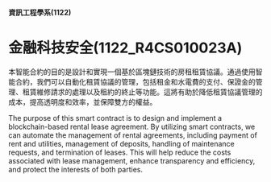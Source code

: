 #### 資訊工程學系(1122)
# 金融科技安全(1122_R4CS010023A)

本智能合約的目的是設計和實現一個基於區塊鏈技術的房租租賃協議。通過使用智能合約，我們可以自動化租賃協議的管理，包括租金和水電費的支付、保證金的管理、租賃維修請求的處理以及租約的終止等功能。這將有助於降低租賃協議管理的成本，提高透明度和效率，並保障雙方的權益。  

The purpose of this smart contract is to design and implement a blockchain-based rental lease agreement. By utilizing smart contracts, we can automate the management of rental agreements, including payment of rent and utilities, management of deposits, handling of maintenance requests, and termination of leases. This will help reduce the costs associated with lease management, enhance transparency and efficiency, and protect the interests of both parties.  
